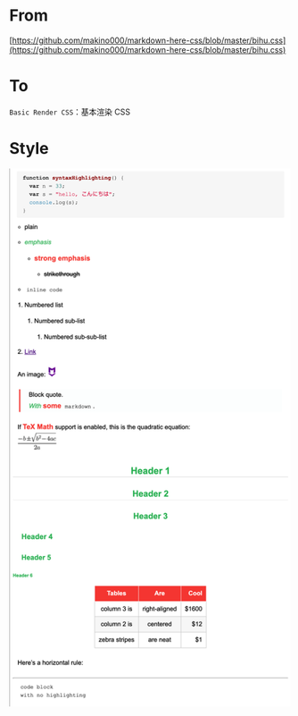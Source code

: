 # From

[https://github.com/makino000/markdown-here-css/blob/master/bihu.css](https://github.com/makino000/markdown-here-css/blob/master/bihu.css)

# To

`Basic Render CSS`：基本渲染 CSS

# Style

![style18.png](style18.png)
